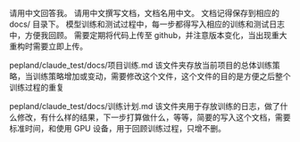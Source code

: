 请用中文回答我。
请用中文撰写文档，文档名用中文。
文档记得保存到相应的 docs/ 目录下。
模型训练和测试过程中，每一步都得写入相应的训练和测试日志中，方便我回顾。
需要定期将代码上传至 github，并注意版本变化，当出现重大重构时需要立即上传。

pepland/claude_test/docs/项目训练.md 该文件夹存放当前项目的总体训练策略，当训练策略增加或变动，需要修改这个文件，这个文件的目的是方便之后整个训练过程的重复

pepland/claude_test/docs/训练计划.md 该文件夹用于存放训练的日志，做了什么修改，有什么样的结果，下一步打算做什么，等等，简要的写入这个文档，需要标准时间，和使用 GPU 设备，用于回顾训练过程，只增不删。
